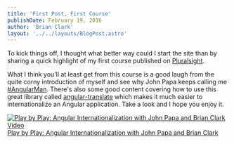 ```yaml
---
title: 'First Post, First Course'
publishDate: February 19, 2016
author: 'Brian Clark'
layout: '../../layouts/BlogPost.astro'
---
```


To kick things off, I thought what better way could I start the site than by sharing a quick highlight of my first course published on [Pluralsight](https://app.pluralsight.com).

What I think you'll at least get from this course is a good laugh from the quite corny introduction of myself and see why John Papa keeps calling me [#AngularMan](https://twitter.com/John_Papa/status/652627547377811456). There's also some good content covering how to use this great library called [angular-translate](https://angular-translate.github.io/) which makes it much easier to internationalize an Angular application. Take a look and I hope you enjoy it.

<!-- <a href="http://jpapa.me/pbpngi18n">
    <img src="/assets/old-posts/img/pbp-angular-i18n.png" alt="Play by Play: Angular Internationalization with John Papa and Brian Clark Video">
</a>
<span class="caption text-muted">[Play by Play: Angular Internationalization with John Papa and Brian Clark](http://jpapa.me/pbpngi18n)</span> -->

<a href="http://jpapa.me/pbpngi18n">
    <img class="post-image" src="/assets/old-posts/img/pbp-angular-i18n.png" alt="Play by Play: Angular Internationalization with John Papa and Brian Clark Video">
</a>
<div class="center">
    <a href="http://jpapa.me/pbpngi18n" class="caption">
        Play by Play: Angular Internationalization with John Papa and Brian Clark
    </a>
</div>
